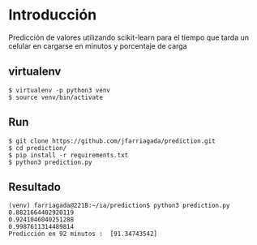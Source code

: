 # Introducción 

Predicción de valores utilizando scikit-learn para el 
tiempo que tarda un celular en cargarse en minutos y porcentaje de carga

## virtualenv
```shell
$ virtualenv -p python3 venv
$ source venv/bin/activate
```

## Run
```shell
$ git clone https://github.com/jfarriagada/prediction.git
$ cd prediction/
$ pip install -r requirements.txt 
$ python3 prediction.py
```

## Resultado
```shell
(venv) farriagada@221B:~/ia/prediction$ python3 prediction.py 
0.8821664402920119
0.9241046040251288
0.9987611314489814
Predicción en 92 minutos :  [91.34743542]
```